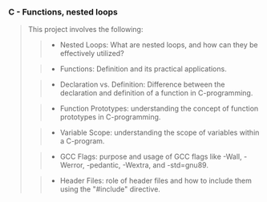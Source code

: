 ### C - Functions, nested loops  
> This project involves the following:
>> - Nested Loops: What are nested loops, and how can they be effectively utilized?  
> 
>> - Functions: Definition and its practical applications.  
> 
>> - Declaration vs. Definition: Difference between the declaration and definition of a function in C-programming.  
> 
>> - Function Prototypes: understanding the concept of function prototypes in C-programming.  
> 
>> - Variable Scope: understanding the scope of variables within a C-program.  
> 
>> - GCC Flags: purpose and usage of GCC flags like -Wall, -Werror, -pedantic, -Wextra, and -std=gnu89.  
> 
>> - Header Files: role of header files and how to include them using the "#include" directive.  




